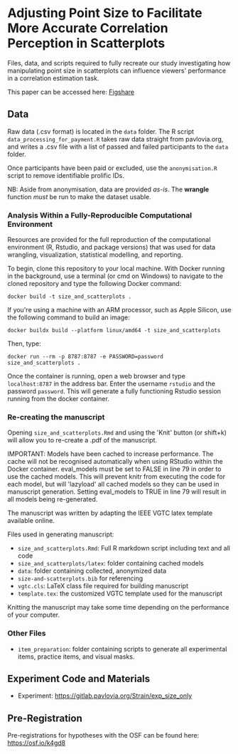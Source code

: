 # Adjusting Point Size to Facilitate More Accurate Correlation Perception in Scatterplots

Files, data, and scripts required to fully recreate our study investigating how manipulating point size in scatterplots can influence viewers' performance in a correlation estimation task.

This paper can be accessed here: [Figshare](https://figshare.manchester.ac.uk/articles/conference_contribution/Adjusting_Point_Size_to_Facilitate_More_Accurate_Correlation_Perception_in_Scatterplots/24117987)

## Data

Raw data (.csv format) is located in the `data` folder. The R script `data_processing_for_payment.R` takes raw data straight from pavlovia.org, and writes a .csv file with a list of passed and failed participants to the `data` folder.

Once participants have been paid or excluded, use the `anonymisation.R` script to remove identifiable prolific IDs.

NB: Aside from anonymisation, data are provided *as-is*. The **wrangle** function *must* be run to make the dataset usable.

### Analysis Within a Fully-Reproducible Computational Environment

Resources are provided for the full reproduction of the computational environment (R, Rstudio, and package versions) that was used for data wrangling, visualization, statistical modelling, and reporting.

To begin, clone this repository to your local machine. With Docker running in the background, use a terminal (or cmd on Windows) to navigate to the cloned repository and type the following Docker command:

```docker build -t size_and_scatterplots .```

If you're using a machine with an ARM processor, such as Apple Silicon, use the following command to build an image:

```docker buildx build --platform linux/amd64 -t size_and_scatterplots```

Then, type:

```docker run --rm -p 8787:8787 -e PASSWORD=password size_and_scatterplots .```

Once the container is running, open a web browser and type `localhost:8787` in the address bar. Enter the username `rstudio` and the password `password`. This will generate a fully functioning Rstudio session running from the docker container.

### Re-creating the manuscript

Opening `size_and_scatterplots.Rmd` and using the 'Knit' button (or shift+k) will allow you to re-create a .pdf of the manuscript.

IMPORTANT: Models have been cached to increase performance. The cache will not be recognised automatically when using RStudio within the Docker container. eval_models must be set to FALSE in line 79 in order to use the cached models. This will prevent knitr from executing the code for each model, but will 'lazyload' all cached models so they can be used in manuscript generation. Setting eval_models to TRUE in line 79 will result in all models being re-generated.

The manuscript was written by adapting the IEEE VGTC latex template available online.

Files used in generating manuscript:

 - `size_and_scatterplots.Rmd`: Full R markdown script including text and all code
 - `size_and_scatterplots/latex`: folder containing cached models
 - `data`: folder containing collected, anonymized data
 - `size-and-scatterplots.bib` for referencing
 - `vgtc.cls`: LaTeX class file required for building manuscript
 - `template.tex`: the customized VGTC template used for the manuscript

Knitting the manuscript may take some time depending on the performance of your computer.

### Other Files

 - `item_preparation`: folder containing scripts to generate all experimental items, practice items, and visual masks.

## Experiment Code and Materials

 - Experiment: https://gitlab.pavlovia.org/Strain/exp_size_only
 
## Pre-Registration

Pre-registrations for hypotheses with the OSF can be found here: https://osf.io/k4gd8

